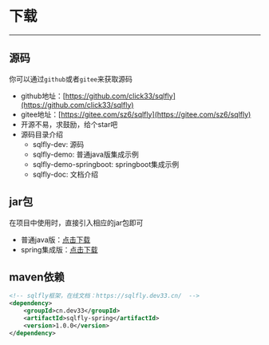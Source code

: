 # 下载

------

## 源码
你可以通过`github`或者`gitee`来获取源码
- github地址：[https://github.com/click33/sqlfly](https://github.com/click33/sqlfly)
- gitee地址：[https://gitee.com/sz6/sqlfly](https://gitee.com/sz6/sqlfly)
- 开源不易，求鼓励，给个star吧
- 源码目录介绍
	- sqlfly-dev: 源码
	- sqlfly-demo: 普通java版集成示例 
	- sqlfly-demo-springboot: springboot集成示例 
	- sqlfly-doc: 文档介绍 

## jar包
在项目中使用时，直接引入相应的jar包即可
- 普通java版：[点击下载](https://color-test.oss-cn-qingdao.aliyuncs.com/sqlfly-doc/sqlfly-1.0.0-bin.jar)
- spring集成版：[点击下载](https://color-test.oss-cn-qingdao.aliyuncs.com/sqlfly-doc/sqlfly-spring-1.0.0.jar)

## maven依赖
``` xml
<!-- sqlfly框架，在线文档：https://sqlfly.dev33.cn/  -->
<dependency> 
	<groupId>cn.dev33</groupId>
	<artifactId>sqlfly-spring</artifactId>
	<version>1.0.0</version>
</dependency>
```







